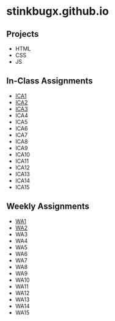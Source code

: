 # stinkbugx.github.io

## Projects
* HTML
* CSS
* JS
<!-- Links can be added with [text](link) -->
## In-Class Assignments
* [ICA1](ica/ICA1.pdf)
* [ICA2](ica/ICA2.pdf)
* [ICA3](ica/ica3a.html)
* ICA4
* ICA5
* ICA6
* ICA7
* ICA8
* ICA9
* ICA10
* ICA11
* ICA12
* ICA13
* ICA14
* ICA15

## Weekly Assignments
* [WA1](https://stinkbugx.github.io/wa/wa1.html)
* [WA2](https://stinkbugx.github.io/wa/wa2.html)
* WA3
* WA4
* WA5
* WA6
* WA7
* WA8
* WA9
* WA10
* WA11
* WA12
* WA13
* WA14
* WA15
